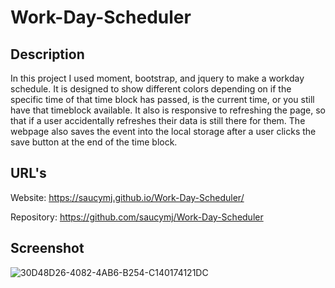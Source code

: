 # Work-Day-Scheduler

## Description

In this project I used moment, bootstrap, and jquery to make a workday schedule. It is designed to show different colors depending on if the specific time of that time block has passed, is the current time, or you still have that timeblock available. It also is responsive to refreshing the page, so that if a user accidentally refreshes their data is still there for them. The webpage also saves the event into the local storage after a user clicks the save button at the end of the time block.

## URL's 

Website: https://saucymj.github.io/Work-Day-Scheduler/

Repository: https://github.com/saucymj/Work-Day-Scheduler

## Screenshot

![30D48D26-4082-4AB6-B254-C140174121DC](https://user-images.githubusercontent.com/106449899/185487656-ee6f1686-323d-4183-8461-ce0b18b2c8f1.jpeg)

